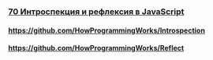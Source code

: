 ### [70 Интроспекция и рефлексия в JavaScript](https://www.youtube.com/watch?v=yvW1PjUVeM0)

#### https://github.com/HowProgrammingWorks/Introspection

#### https://github.com/HowProgrammingWorks/Reflect

